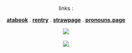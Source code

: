   <div align="center">
links :

  <b>[atabook](https://daleon.atabook.org/)</b> . <b>[rentry](https://rentry.co/dallydaleon)</b> . <b>[strawpage](https://yoiyaminiainori.straw.page)</b> . <b>[pronouns.page](https://en.pronouns.page/@daleon)</b>

  <a href="https://shipping.fandom.com/wiki/Yukimomo"><img src="https://file.garden/ZlHfQt_wRDoV_nTp/Untitled709_20241229115420.webp"></a>
<br></br><img src="https://komarev.com/ghpvc/?username=dallydaleon&label=CATHYS+CLEARED&color=0F0F0F&base=1000000">

